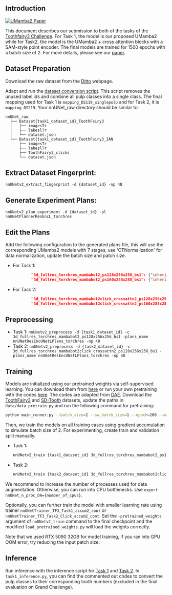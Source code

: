 ## Introduction
[![UMamba2 Paper](https://img.shields.io/badge/cs.CV-arxiv:2509.12069-B31B1B.svg)](https://arxiv.org/abs/2509.12069)

This document describes our submission to both of the tasks of the [Toothfairy3 Challenge](https://toothfairy3.grand-challenge.org/). 
For Task 1, the model is our proposed UMamba2 while for Task2, the model is the UMamba2 + cross attention blocks with a SAM-style point encoder.
The final models are trained for 1500 epochs with a batch size of 2.
For more details, please see our [paper](https://arxiv.org/abs/2509.12069).

## Dataset Preparation
Download the raw dataset from the [Ditto](https://ditto.ing.unimore.it/toothfairy3/) webpage.

Adapt and run the [dataset conversion script](../../../nnunetv2/dataset_conversion/Dataset119_ToothFairy3_All.py). 
This script removes the unused label ids and combine all pulp classes into a single class.
The final mapping used for Task 1 is `mapping_DS119_singlepulp` and for Task 2, it is `mapping_DS219`.
Your nnUNet_raw directory should be similar to:
```
nnUNet_raw
  ├── Dataset{task1_dataset_id}_ToothFairy3
  │   ├── imagesTr
  │   ├── labeslTr
  │   └── dataset.json
  └── Dataset{task1_dataset_id}_ToothFairy3_IAN
      ├── imagesTr
      ├── labeslTr
      ├── ToothFairy3_clicks
      └── dataset.json
```

## Extract Dataset Fingerprint:
`nnUNetv2_extract_fingerprint -d {dataset_id} -np 48`

## Generate Experiment Plans:
`nnUNetv2_plan_experiment -d {dataset_id} -pl nnUNetPlannerResEncL_torchres`

## Edit the Plans
Add the following configuration to the generated plans file, this will use the corresponding UMamba2 models with 7 stages,
use 'CTNormalization' for data normalization, update the batch size and patch size.
- For Task 1:
    ```json
            "3d_fullres_torchres_mambabot2_ps128x256x256_bs1": {"inherits_from":"3d_fullres","data_identifier": "nnUNetPlans_3d_fullres_torchres_ctnorm","normalization_schemes": ["CTNormalization"],"batch_size":1,"patch_size":[128,256,256],"architecture":{"network_class_name":"nnunetv2.nets.UMambaBot2","arch_kwargs":{"n_stages":7,"features_per_stage":[32,64,128,256,320,320,320],"conv_op":"torch.nn.modules.conv.Conv3d","kernel_sizes":[[3,3,3],[3,3,3],[3,3,3],[3,3,3],[3,3,3],[3,3,3],[3,3,3]],"strides":[[1,1,1],[2,2,2],[2,2,2],[2,2,2],[2,2,2],[2,2,2],[1,2,2]],"n_blocks_per_stage":[1,3,4,6,6,6,6],"n_conv_per_stage_decoder":[1,1,1,1,1,1],"conv_bias":true,"norm_op":"torch.nn.modules.instancenorm.InstanceNorm3d","norm_op_kwargs":{"eps":0.00001,"affine":true},"dropout_op":null,"dropout_op_kwargs":null,"nonlin":"torch.nn.LeakyReLU","nonlin_kwargs":{"inplace":true}},"_kw_requires_import":["conv_op","norm_op","dropout_op","nonlin"]}},
            "3d_fullres_torchres_mambabot2_ps160x288x288_bs1": {"inherits_from":"3d_fullres_torchres_mambabot2_ps128x256x256_bs1","patch_size":[160,288,288],"architecture":{"network_class_name":"nnunetv2.nets.UMambaBot2","arch_kwargs":{"n_stages":7,"features_per_stage":[32,64,128,256,320,320,320],"conv_op":"torch.nn.modules.conv.Conv3d","kernel_sizes":[[3,3,3],[3,3,3],[3,3,3],[3,3,3],[3,3,3],[3,3,3],[3,3,3]],"strides":[[1,1,1],[2,2,2],[2,2,2],[2,2,2],[2,2,2],[2,2,2],[1,1,1]],"n_blocks_per_stage":[1,3,4,6,6,6,6],"n_conv_per_stage_decoder":[1,1,1,1,1,1],"conv_bias":true,"norm_op":"torch.nn.modules.instancenorm.InstanceNorm3d","norm_op_kwargs":{"eps":0.00001,"affine":true},"dropout_op":null,"dropout_op_kwargs":null,"nonlin":"torch.nn.LeakyReLU","nonlin_kwargs":{"inplace":true}},"_kw_requires_import":["conv_op","norm_op","dropout_op","nonlin"]}}
    ```
- For Task 2:
    ```json
            "3d_fullres_torchres_mambabot2click_crossattn2_ps128x256x256_bs1": {"inherits_from":"3d_fullres","data_identifier": "nnUNetPlans_3d_fullres_torchres_ctnorm","normalization_schemes": ["CTNormalization"],"batch_size":1,"patch_size":[128,256,256],"architecture":{"network_class_name":"nnunetv2.nets.UMambaBot2_CrossAttn_Click2","arch_kwargs":{"n_stages":7,"features_per_stage":[32,64,128,256,320,320,320],"conv_op":"torch.nn.modules.conv.Conv3d","kernel_sizes":[[3,3,3],[3,3,3],[3,3,3],[3,3,3],[3,3,3],[3,3,3],[3,3,3]],"strides":[[1,1,1],[2,2,2],[2,2,2],[2,2,2],[2,2,2],[2,2,2],[1,2,2]],"n_blocks_per_stage":[1,3,4,6,6,6,6],"n_conv_per_stage_decoder":[1,1,1,1,1,1],"conv_bias":true,"norm_op":"torch.nn.modules.instancenorm.InstanceNorm3d","norm_op_kwargs":{"eps":0.00001,"affine":true},"dropout_op":null,"dropout_op_kwargs":null,"nonlin":"torch.nn.LeakyReLU","nonlin_kwargs":{"inplace":true},"patch_size":[128,256,256]},"_kw_requires_import":["conv_op","norm_op","dropout_op","nonlin"]}},
            "3d_fullres_torchres_mambabot2click_crossattn2_ps160x288x288_bs1": {"inherits_from":"3d_fullres_torchres_mambabot2click_crossattn2_ps128x256x256_bs1","patch_size":[160,288,288],"architecture":{"network_class_name":"nnunetv2.nets.UMambaBot2_CrossAttn_Click2","arch_kwargs":{"n_stages":7,"features_per_stage":[32,64,128,256,320,320,320],"conv_op":"torch.nn.modules.conv.Conv3d","kernel_sizes":[[3,3,3],[3,3,3],[3,3,3],[3,3,3],[3,3,3],[3,3,3],[3,3,3]],"strides":[[1,1,1],[2,2,2],[2,2,2],[2,2,2],[2,2,2],[2,2,2],[1,1,1]],"n_blocks_per_stage":[1,3,4,6,6,6,6],"n_conv_per_stage_decoder":[1,1,1,1,1,1],"conv_bias":true,"norm_op":"torch.nn.modules.instancenorm.InstanceNorm3d","norm_op_kwargs":{"eps":0.00001,"affine":true},"dropout_op":null,"dropout_op_kwargs":null,"nonlin":"torch.nn.LeakyReLU","nonlin_kwargs":{"inplace":true},"patch_size":[160,288,288]},"_kw_requires_import":["conv_op","norm_op","dropout_op","nonlin"]}}
    ```

## Preprocessing
- Task 1:
`nnUNetv2_preprocess -d {task1_dataset_id} -c 3d_fullres_torchres_mambabot2_ps128x256x256_bs1 -plans_name nnUNetResEncUNetLPlans_torchres -np 48`
- Task 2:
`nnUNetv2_preprocess -d {task2_dataset_id} -c 3d_fullres_torchres_mambabot2click_crossattn2_ps128x256x256_bs1 -plans_name nnUNetResEncUNetLPlans_torchres -np 48`

## Training
Models are initialized using our pretrained weights via self-supervised learning. 
You can download them from [here](https://drive.google.com/drive/folders/1xhUkHCpo_50sNWvGH9CrN8Ws0hSjoa_k?usp=sharing) or run your own pretraining with the codes [here](../Pretrain_DAE). 
The codes are adapted from [DAE](https://github.com/Project-MONAI/research-contributions/tree/main/DAE/Pretrain_full_contrast).
Download the [ToothFairy3](https://ditto.ing.unimore.it/toothfairy3/) and [SD-Tooth](https://zenodo.org/records/10597292) datasets,
update the paths in `data/data_pretrain.py` and run the following command for pretraining:
```bash
python main_runner.py --batch_size=2 --sw_batch_size=1 --epoch=200 --mask_patch_size=16 --loss_type=all_img --base_lr=5e-5 --min_lr=5e-6 --warmpup_epoch=4 --warmup_lr=5e-7 --cache_dataset --cache_rate=0.2 --model_type=nnunet --save_freq=5 --log_dir="./output/umamba2/logdir" --output="./output/umamba2" --out_channels=1 --choice "all" --mm_con 0.03 --temperature 0.5 --img_size 288 --roi_x 160 --roi_y 288 --roi_z 288 --mask_ratio 0.3  --wandb --nnunet_plan <path to plan> --nnunet_conf <configuration name>
```

Then, we train the models on all training cases using gradient accumulation to simulate batch size of 2. For experimenting, create train and validation split manually.
- Task 1:
    ```bash
    nnUNetv2_train {task1_dataset_id} 3d_fullres_torchres_mambabot2_ps160x288x288_bs1 all -p nnUNetResEncUNetLPlans_torchres -tr nnUNetTrainer_TF3_Task1_1500ep_accum2 -pretrained_weights <path to your pretarined weights>
    ```
- Task 2:
    ```bash
    nnUNetv2_train {task2_dataset_id} 3d_fullres_torchres_mambabot2click_crossattn2_ps160x288x288_bs1 all -p nnUNetResEncUNetLPlans_torchres -tr nnUNetTrainer_TF3_Task2_Click_1500ep_accum2 -pretrained_weights <path to your pretarined weights>
    ```

We recommend to increase the number of processes used for data augmentation. Otherwise, you can run into CPU bottlenecks.
Use `export nnUNet_n_proc_DA={number_of_cpus}`.

Optionally, you can further train the model with smaller learning rate using trainer `nnUNetTrainer_TF3_Task1_accum2_cont` or `nnUNetTrainer_TF3_Task2_Click_accum2_cont`.
Set the `-pretrained_weights` argument of `nnUNetv2_train` command to the final checkpoint and 
the modified `load_pretrained_weights.py` will load the weights correctly.

Note that we used RTX 5090 32GB for model training, if you ran into GPU OOM error, try reducing the input patch size.

## Inference
Run inference with the inference script for [Task 1](task1_inference.py) and [Task 2](task2_inference_wclicks.py).
In `task1_inference.py`, you can find the commented out codes to convert the pulp classes to their corresponding tooth numbers (excluded in the final evaluation on Grand Challenge).
